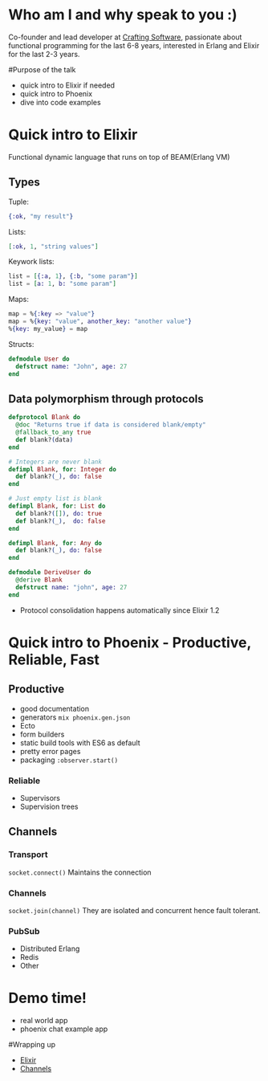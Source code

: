 # Who am I and why speak to you :)
Co-founder and lead developer at [Crafting Software](www.craftingsoftware.com), passionate about functional programming for the last 6-8 years,
interested in Erlang and Elixir for the last 2-3 years.

#Purpose of the talk
- quick intro to Elixir if needed
- quick intro to Phoenix
- dive into code examples

# Quick intro to Elixir
Functional dynamic language that runs on top of BEAM(Erlang VM)

## Types
Tuple:
```elixir
{:ok, "my result"}
```

Lists:
```elixir
[:ok, 1, "string values"]
```

Keywork lists:
```elixir
list = [{:a, 1}, {:b, "some param"}]
list = [a: 1, b: "some param"]
```

Maps:
```elixir
map = %{:key => "value"}
map = %{key: "value", another_key: "another value"}
%{key: my_value} = map
```

Structs:
```elixir
defmodule User do
  defstruct name: "John", age: 27
end
```

## Data polymorphism through protocols
```elixir
defprotocol Blank do
  @doc "Returns true if data is considered blank/empty"
  @fallback_to_any true
  def blank?(data)
end

# Integers are never blank
defimpl Blank, for: Integer do
  def blank?(_), do: false
end

# Just empty list is blank
defimpl Blank, for: List do
  def blank?([]), do: true
  def blank?(_),  do: false
end

defimpl Blank, for: Any do
  def blank?(_), do: false
end

defmodule DeriveUser do
  @derive Blank
  defstruct name: "john", age: 27
end
```

- Protocol consolidation happens automatically since Elixir 1.2

# Quick intro to Phoenix - Productive, Reliable, Fast

## Productive
- good documentation
- generators `mix phoenix.gen.json`
- Ecto
- form builders
- static build tools with ES6 as default
- pretty error pages
- packaging
`:observer.start()`

### Reliable
- Supervisors
- Supervision trees

## Channels

### Transport
`socket.connect()`
Maintains the connection

### Channels
`socket.join(channel)`
They are isolated and concurrent hence fault tolerant.

### PubSub
- Distributed Erlang
- Redis
- Other

# Demo time!
- real world app
- phoenix chat example app

#Wrapping up
- [Elixir](http://www.elixir-lang.org)
- [Channels](http://www.phoenixframework.org/docs/channels)